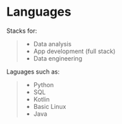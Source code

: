 # Languages

Stacks for:
> - Data analysis
> - App development (full stack)
> - Data engineering

Laguages such as:
> - Python
> - SQL
> - Kotlin
> - Basic Linux
> - Java
